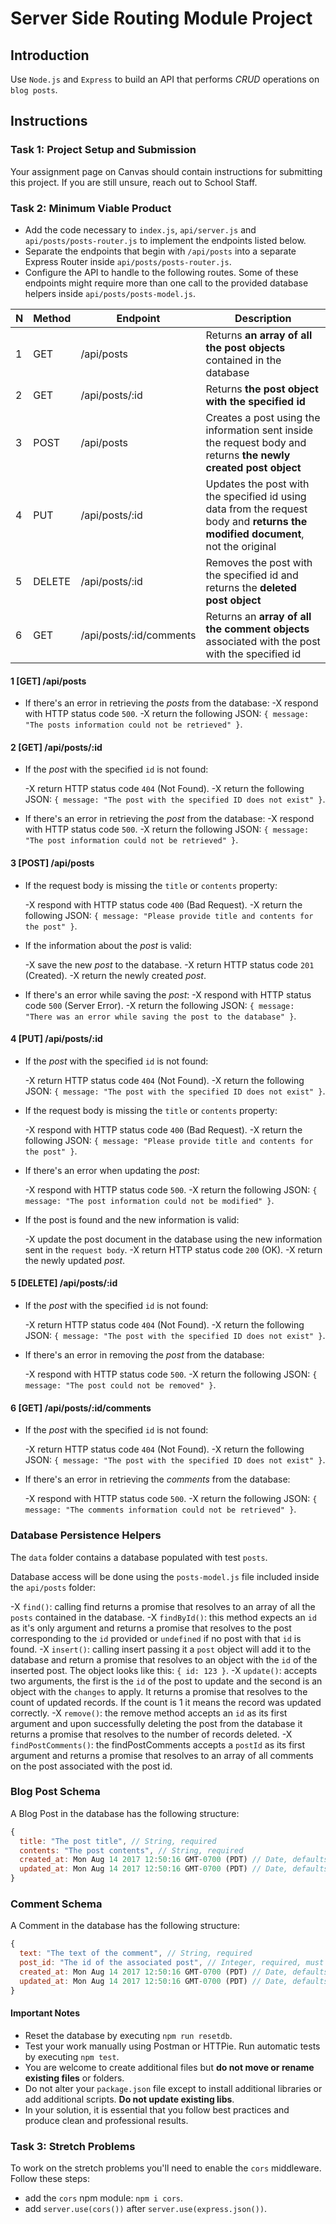 # Server Side Routing Module Project

## Introduction

Use `Node.js` and `Express` to build an API that performs _CRUD_ operations on `blog posts`.

## Instructions

### Task 1: Project Setup and Submission

Your assignment page on Canvas should contain instructions for submitting this project. If you are still unsure, reach out to School Staff.

### Task 2: Minimum Viable Product

- Add the code necessary to `index.js`, `api/server.js` and `api/posts/posts-router.js` to implement the endpoints listed below.
- Separate the endpoints that begin with `/api/posts` into a separate Express Router inside `api/posts/posts-router.js`.
- Configure the API to handle to the following routes. Some of these endpoints might require more than one call to the provided database helpers inside `api/posts/posts-model.js`.

| N | Method | Endpoint                | Description                                                                                                                     |
| - | ------ | ----------------------- | ------------------------------------------------------------------------------------------------------------------------------- |
| 1 | GET    | /api/posts              | Returns **an array of all the post objects** contained in the database                                                          |
| 2 | GET    | /api/posts/:id          | Returns **the post object with the specified id**                                                                               |
| 3 | POST   | /api/posts              | Creates a post using the information sent inside the request body and returns **the newly created post object**                 |
| 4 | PUT    | /api/posts/:id          | Updates the post with the specified id using data from the request body and **returns the modified document**, not the original |
| 5 | DELETE | /api/posts/:id          | Removes the post with the specified id and returns the **deleted post object**                                                  |
| 6 | GET    | /api/posts/:id/comments | Returns an **array of all the comment objects** associated with the post with the specified id                                  |

#### 1 [GET] /api/posts

- If there's an error in retrieving the _posts_ from the database:
  -X respond with HTTP status code `500`.
  -X return the following JSON: `{ message: "The posts information could not be retrieved" }`.

#### 2 [GET] /api/posts/:id

- If the _post_ with the specified `id` is not found:

  -X return HTTP status code `404` (Not Found).
  -X return the following JSON: `{ message: "The post with the specified ID does not exist" }`.

- If there's an error in retrieving the _post_ from the database:
  -X respond with HTTP status code `500`.
  -X return the following JSON: `{ message: "The post information could not be retrieved" }`.

#### 3 [POST] /api/posts

- If the request body is missing the `title` or `contents` property:

  -X respond with HTTP status code `400` (Bad Request).
  -X return the following JSON: `{ message: "Please provide title and contents for the post" }`.

- If the information about the _post_ is valid:

  -X save the new _post_ to the database.
  -X return HTTP status code `201` (Created).
  -X return the newly created _post_.

- If there's an error while saving the _post_:
  -X respond with HTTP status code `500` (Server Error).
  -X return the following JSON: `{ message: "There was an error while saving the post to the database" }`.

#### 4 [PUT] /api/posts/:id

- If the _post_ with the specified `id` is not found:

  -X return HTTP status code `404` (Not Found).
  -X return the following JSON: `{ message: "The post with the specified ID does not exist" }`.

- If the request body is missing the `title` or `contents` property:

  -X respond with HTTP status code `400` (Bad Request).
  -X return the following JSON: `{ message: "Please provide title and contents for the post" }`.

- If there's an error when updating the _post_:

  -X respond with HTTP status code `500`.
  -X return the following JSON: `{ message: "The post information could not be modified" }`.

- If the post is found and the new information is valid:

  -X update the post document in the database using the new information sent in the `request body`.
  -X return HTTP status code `200` (OK).
  -X return the newly updated _post_.

#### 5 [DELETE] /api/posts/:id

- If the _post_ with the specified `id` is not found:

  -X return HTTP status code `404` (Not Found).
  -X return the following JSON: `{ message: "The post with the specified ID does not exist" }`.

- If there's an error in removing the _post_ from the database:

  -X respond with HTTP status code `500`.
  -X return the following JSON: `{ message: "The post could not be removed" }`.

#### 6 [GET] /api/posts/:id/comments

- If the _post_ with the specified `id` is not found:

  -X return HTTP status code `404` (Not Found).
  -X return the following JSON: `{ message: "The post with the specified ID does not exist" }`.

- If there's an error in retrieving the _comments_ from the database:

  -X respond with HTTP status code `500`.
  -X return the following JSON: `{ message: "The comments information could not be retrieved" }`.

### Database Persistence Helpers

The `data` folder contains a database populated with test `posts`.

Database access will be done using the `posts-model.js` file included inside the `api/posts` folder:

-X `find()`: calling find returns a promise that resolves to an array of all the `posts` contained in the database.
-X `findById()`: this method expects an `id` as it's only argument and returns a promise that resolves to the post corresponding to the `id` provided or `undefined` if no post with that `id` is found.
-X `insert()`: calling insert passing it a `post` object will add it to the database and return a promise that resolves to an object with the `id` of the inserted post. The object looks like this: `{ id: 123 }`.
-X `update()`: accepts two arguments, the first is the `id` of the post to update and the second is an object with the `changes` to apply. It returns a promise that resolves to the count of updated records. If the count is 1 it means the record was updated correctly.
-X `remove()`: the remove method accepts an `id` as its first argument and upon successfully deleting the post from the database it returns a promise that resolves to the number of records deleted.
-X `findPostComments()`: the findPostComments accepts a `postId` as its first argument and returns a promise that resolves to an array of all comments on the post associated with the post id.

### Blog Post Schema

A Blog Post in the database has the following structure:

```js
{
  title: "The post title", // String, required
  contents: "The post contents", // String, required
  created_at: Mon Aug 14 2017 12:50:16 GMT-0700 (PDT) // Date, defaults to current date
  updated_at: Mon Aug 14 2017 12:50:16 GMT-0700 (PDT) // Date, defaults to current date
}
```

### Comment Schema

A Comment in the database has the following structure:

```js
{
  text: "The text of the comment", // String, required
  post_id: "The id of the associated post", // Integer, required, must match the id of a post entry in the database
  created_at: Mon Aug 14 2017 12:50:16 GMT-0700 (PDT) // Date, defaults to current date
  updated_at: Mon Aug 14 2017 12:50:16 GMT-0700 (PDT) // Date, defaults to current date
}
```

#### Important Notes

- Reset the database by executing `npm run resetdb`.
- Test your work manually using Postman or HTTPie. Run automatic tests by executing `npm test`.
- You are welcome to create additional files but **do not move or rename existing files** or folders.
- Do not alter your `package.json` file except to install additional libraries or add additional scripts. **Do not update existing libs**.
- In your solution, it is essential that you follow best practices and produce clean and professional results.

### Task 3: Stretch Problems

To work on the stretch problems you'll need to enable the `cors` middleware. Follow these steps:

- add the `cors` npm module: `npm i cors`.
- add `server.use(cors())` after `server.use(express.json())`.
